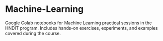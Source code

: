 # Machine-Learning
Google Colab notebooks for Machine Learning practical sessions in the HNDIT program. Includes hands-on exercises, experiments, and examples covered during the course.

